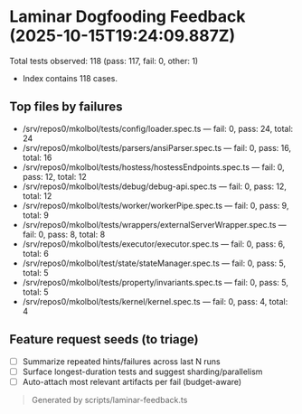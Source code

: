# Laminar Dogfooding Feedback (2025-10-15T19:24:09.887Z)
Total tests observed: 118 (pass: 117, fail: 0, other: 1)
- Index contains 118 cases.
## Top files by failures
- /srv/repos0/mkolbol/tests/config/loader.spec.ts — fail: 0, pass: 24, total: 24
- /srv/repos0/mkolbol/tests/parsers/ansiParser.spec.ts — fail: 0, pass: 16, total: 16
- /srv/repos0/mkolbol/tests/hostess/hostessEndpoints.spec.ts — fail: 0, pass: 12, total: 12
- /srv/repos0/mkolbol/tests/debug/debug-api.spec.ts — fail: 0, pass: 12, total: 12
- /srv/repos0/mkolbol/tests/worker/workerPipe.spec.ts — fail: 0, pass: 9, total: 9
- /srv/repos0/mkolbol/tests/wrappers/externalServerWrapper.spec.ts — fail: 0, pass: 8, total: 8
- /srv/repos0/mkolbol/tests/executor/executor.spec.ts — fail: 0, pass: 6, total: 6
- /srv/repos0/mkolbol/test/state/stateManager.spec.ts — fail: 0, pass: 5, total: 5
- /srv/repos0/mkolbol/tests/property/invariants.spec.ts — fail: 0, pass: 5, total: 5
- /srv/repos0/mkolbol/tests/kernel/kernel.spec.ts — fail: 0, pass: 4, total: 4
## Feature request seeds (to triage)
- [ ] Summarize repeated hints/failures across last N runs
- [ ] Surface longest-duration tests and suggest sharding/parallelism
- [ ] Auto-attach most relevant artifacts per fail (budget-aware)
> Generated by scripts/laminar-feedback.ts
